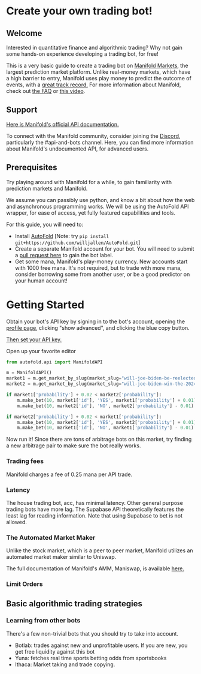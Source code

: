 # Create your own trading bot!

## Welcome

Interested in quantitative finance and algorithmic trading? Why not gain some hands-on experience developing a trading bot, for free! 

This is a very basic guide to create a trading bot on [Manifold Markets](https://manifold.markets/), the largest prediction market platform. 
Unlike real-money markets, which have a high barrier to entry, Manifold uses play money to predict the 
outcome of events, with a [great track record.](https://manifold.markets/calibration)
For more information about Manifold, check out [the FAQ](/faq) or [this video](https://www.youtube.com/watch?v=DB5TfX7eaVY&t=9s).

## Support

[Here is Manifold's official API documentation.](/faq)

To connect with the Manifold community, consider joining the [Discord](https://discord.com/invite/eHQBNBqXuh), particularly the #api-and-bots channel.
Here, you can find more information about Manifold's undocumented API, for advanced users.

## Prerequisites

Try playing around with Manifold for a while, to gain familiarity with prediction markets and Manifold.

We assume you can passibly use python, and know a bit about how the web and asynchronous programming works.
We will be using the AutoFold API wrapper, for ease of access, yet fully featured capabilities and tools.

For this guide, you will need to:
- Install [AutoFold](https://github.com/willjallen/AutoFold) [Note: try ```pip install git+https://github.com/willjallen/AutoFold.git```]
- Create a separate Manifold account for your bot. You will need to submit a [pull request here](https://github.com/manifoldmarkets/manifold/pulls) to gain the bot label.
- Get some mana, Manifold's play-money currency. New accounts start with 1000 free mana. 
It's not required, but to trade with more mana, consider borrowing some from another user, or be a good predictor on your human account!

# Getting Started
Obtain your bot's API key by signing in to the bot's account, opening the [profile page](https://manifold.markets/profile), 
clicking "show advanced", and clicking the blue copy button.

[Then set your API key.](https://manifoldbot.readthedocs.io/en/latest/getting_started/quickstart.html)

Open up your favorite editor
```python
from autofold.api import ManifoldAPI

m = ManifoldAPI()
market1 = m.get_market_by_slug(market_slug="will-joe-biden-be-reelected-in-2024").result()
market2 = m.get_market_by_slug(market_slug="will-joe-biden-win-the-2024-us-pres").result()

if market1['probability'] + 0.02 < market2['probability']:
    m.make_bet(10, market1['id'], 'YES', market1['probability'] + 0.01)
    m.make_bet(10, market2['id'], 'NO', market2['probability'] - 0.01)

if market2['probability'] + 0.02 < market1['probability']:
    m.make_bet(10, market2['id'], 'YES', market2['probability'] + 0.01)
    m.make_bet(10, market1['id'], 'NO', market1['probability'] - 0.01)
```

Now run it! Since there are tons of arbitrage bots on this market, try finding a new arbitrage pair to make sure the bot really works.

### Trading fees

Manifold charges a fee of 0.25 mana per API trade.

### Latency

The house trading bot, acc, has minimal latency. Other general purpose trading bots have more lag.
The Supabase API theoretically features the least lag for reading information. Note that using Supabase to bet is not allowed.

### The Automated Market Maker

Unlike the stock market, which is a peer to peer market, Manifold utilizes an automated market maker similar to Uniswap.

The full documentation of Manifold's AMM, Maniswap, is available [here.](https://manifoldmarkets.notion.site/Maniswap-ce406e1e897d417cbd491071ea8a0c39)

### Limit Orders

## Basic algorithmic trading strategies



### Learning from other bots

There's a few non-trivial bots that you should try to take into account. 

- Botlab: trades against new and unprofitable users. If you are new, you get free liquidity against this bot
- Yuna: fetches real time sports betting odds from sportsbooks
- Ithaca: Market taking and trade copying.